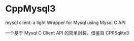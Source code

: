 # CppMysql3
mysql client:   a light Wrapper for Mysql using Mysql C API   

一个基于 Mysql C Client API 的简单封装，借鉴自 CPPSqlite3

